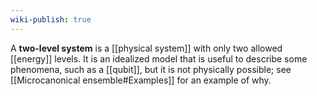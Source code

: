 ```yaml
---
wiki-publish: true
---
```

A **two-level system** is a [[physical system]] with only two allowed [[energy]] levels. It is an idealized model that is useful to describe some phenomena, such as a [[qubit]], but it is not physically possible; see [[Microcanonical ensemble#Examples]] for an example of why.